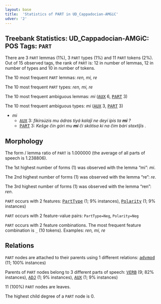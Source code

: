 ```yaml
---
layout: base
title:  'Statistics of PART in UD_Cappadocian-AMGiC'
udver: '2'
---
```


## Treebank Statistics: UD_Cappadocian-AMGiC: POS Tags: `PART`

There are 3 `PART` lemmas (1%), 3 `PART` types (1%) and 11 `PART` tokens (2%).
Out of 15 observed tags, the rank of `PART` is: 12 in number of lemmas, 12 in number of types and 10 in number of tokens.

The 10 most frequent `PART` lemmas: <em>ren, mi, re</em>

The 10 most frequent `PART` types:  <em>ren, mi, re</em>

The 10 most frequent ambiguous lemmas: <em>mi</em> (<tt><a href="cpg_amgic-pos-AUX.html">AUX</a></tt> 6, <tt><a href="cpg_amgic-pos-PART.html">PART</a></tt> 3)

The 10 most frequent ambiguous types:  <em>mi</em> (<tt><a href="cpg_amgic-pos-AUX.html">AUX</a></tt> 3, <tt><a href="cpg_amgic-pos-PART.html">PART</a></tt> 3)


* <em>mi</em>
  * <tt><a href="cpg_amgic-pos-AUX.html">AUX</a></tt> 3: <em>fikirsúzis mu ádras tiyá kalaǰí ne deyí ípis ta <b>mi</b> ?</em>
  * <tt><a href="cpg_amgic-pos-PART.html">PART</a></tt> 3: <em>Kešge čin góri mu <b>mi</b> či skótisa ki na čim bári staxtiǰís .</em>

## Morphology

The form / lemma ratio of `PART` is 1.000000 (the average of all parts of speech is 1.238806).

The 1st highest number of forms (1) was observed with the lemma “mi”: <em>mi</em>.

The 2nd highest number of forms (1) was observed with the lemma “re”: <em>re</em>.

The 3rd highest number of forms (1) was observed with the lemma “ren”: <em>ren</em>.

`PART` occurs with 2 features: <tt><a href="cpg_amgic-feat-PartType.html">PartType</a></tt> (1; 9% instances), <tt><a href="cpg_amgic-feat-Polarity.html">Polarity</a></tt> (1; 9% instances)

`PART` occurs with 2 feature-value pairs: `PartType=Neg`, `Polarity=Neg`

`PART` occurs with 2 feature combinations.
The most frequent feature combination is `_` (10 tokens).
Examples: <em>ren, mi, re</em>


## Relations

`PART` nodes are attached to their parents using 1 different relations: <tt><a href="cpg_amgic-dep-advmod.html">advmod</a></tt> (11; 100% instances)

Parents of `PART` nodes belong to 3 different parts of speech: <tt><a href="cpg_amgic-pos-VERB.html">VERB</a></tt> (9; 82% instances), <tt><a href="cpg_amgic-pos-ADJ.html">ADJ</a></tt> (1; 9% instances), <tt><a href="cpg_amgic-pos-AUX.html">AUX</a></tt> (1; 9% instances)

11 (100%) `PART` nodes are leaves.

The highest child degree of a `PART` node is 0.

